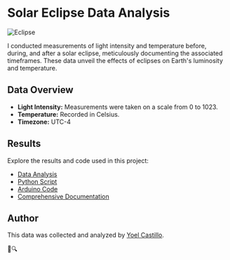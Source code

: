 # Solar Eclipse Data Analysis

![Eclipse](eclipse_image.jpg)

I conducted measurements of light intensity and temperature before, during, and after a solar eclipse, meticulously documenting the associated timeframes. These data unveil the effects of eclipses on Earth's luminosity and temperature.

## Data Overview

- **Light Intensity:** Measurements were taken on a scale from 0 to 1023.
- **Temperature:** Recorded in Celsius.
- **Timezone:** UTC-4

## Results

Explore the results and code used in this project:

- [Data Analysis](analysis/analysis.ipynb)
- [Python Script](scripts/data_collection.py)
- [Arduino Code](arduino/eclipse_sensor.ino)
- [Comprehensive Documentation](docs/documentation.md)

## Author

This data was collected and analyzed by [Yoel Castillo](https://github.com/AstroYoelSamuel).

🌌🔍

